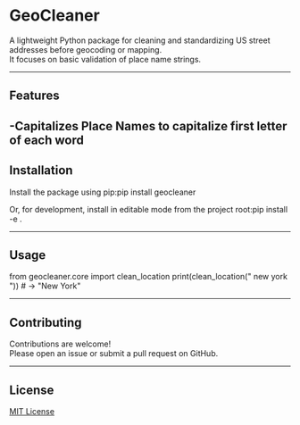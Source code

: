 # GeoCleaner

A lightweight Python package for cleaning and standardizing US street addresses before geocoding or mapping.  
It focuses on basic validation of place name strings.

---

## Features

-Capitalizes Place Names to capitalize first letter of each word
---

## Installation

Install the package using pip:pip install geocleaner



Or, for development, install in editable mode from the project root:pip install -e .


---

## Usage

from geocleaner.core import clean_location
print(clean_location("   new york  "))   # → "New York"


---

## Contributing

Contributions are welcome!  
Please open an issue or submit a pull request on GitHub.

---

## License

[MIT License](LICENSE) 
